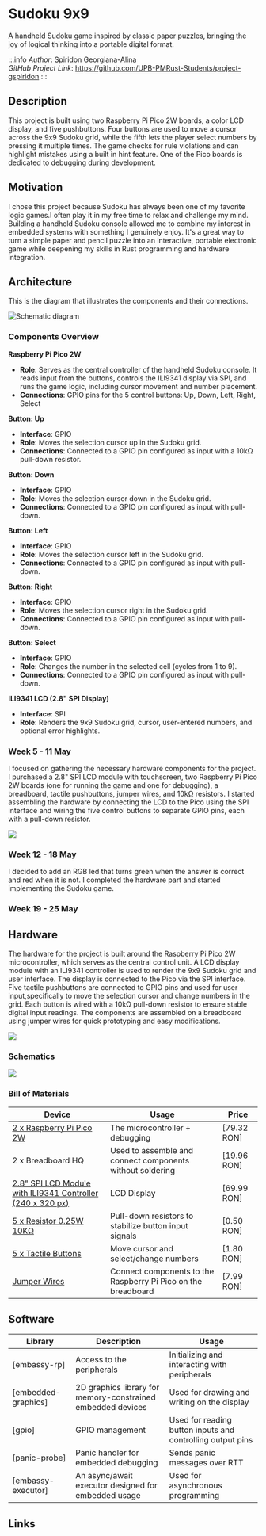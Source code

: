 # Sudoku 9x9
A handheld Sudoku game inspired by classic paper puzzles, bringing the joy of logical thinking into a portable digital format.

:::info 
*Author*: Spiridon Georgiana-Alina \
*GitHub Project Link*: https://github.com/UPB-PMRust-Students/project-gspiridon
:::

## Description
This project is built using two Raspberry Pi Pico 2W boards, a color LCD display, and five pushbuttons. Four buttons are used to move a cursor across the 9x9 Sudoku grid, while the fifth lets the player select numbers by pressing it multiple times. The game checks for rule violations and can highlight mistakes using a built in hint feature. One of the Pico boards is dedicated to debugging during development.

## Motivation
I chose this project because Sudoku has always been one of my favorite logic games.I often play it in my free time to relax and challenge my mind. Building a handheld Sudoku console allowed me to combine my interest in embedded systems with something I genuinely enjoy. It's a great way to turn a simple paper and pencil puzzle into an interactive, portable electronic game while deepening my skills in Rust programming and hardware integration.

## Architecture 
This is the diagram that illustrates the components and their connections.

![Schematic diagram](Schematics.webp)


### Components Overview

**Raspberry Pi Pico 2W**
- **Role**: Serves as the central controller of the handheld Sudoku console. It reads input from the buttons, controls the ILI9341 display via SPI, and runs the game logic, including cursor movement and number placement.
- **Connections**: GPIO pins for the 5 control buttons: Up, Down, Left, Right, Select

**Button: Up**
- **Interface**: GPIO
- **Role**: Moves the selection cursor up in the Sudoku grid.
- **Connections**: Connected to a GPIO pin configured as input with a 10kΩ pull-down resistor.
 
**Button: Down**
- **Interface**: GPIO
- **Role**: Moves the selection cursor down in the Sudoku grid.
- **Connections**: Connected to a GPIO pin configured as input with pull-down.


**Button: Left**
- **Interface**: GPIO
- **Role**: Moves the selection cursor left in the Sudoku grid.
- **Connections**: Connected to a GPIO pin configured as input with pull-down.


**Button: Right**
- **Interface**: GPIO
- **Role**: Moves the selection cursor right in the Sudoku grid.
- **Connections**: Connected to a GPIO pin configured as input with pull-down.

**Button: Select**
- **Interface**: GPIO
- **Role**:  Changes the number in the selected cell (cycles from 1 to 9).
- **Connections**: Connected to a GPIO pin configured as input with pull-down.


**ILI9341 LCD (2.8" SPI Display)**
- **Interface**: SPI
- **Role**:  Renders the 9x9 Sudoku grid, cursor, user-entered numbers, and optional error highlights.

 

### Week 5 - 11 May
I focused on gathering the necessary hardware components for the project. I purchased a 2.8" SPI LCD module with touchscreen, two Raspberry Pi Pico 2W boards (one for running the game and one for debugging), a breadboard, tactile pushbuttons, jumper wires, and 10kΩ resistors. I started assembling the hardware by connecting the LCD to the Pico using the SPI interface and wiring the five control buttons to separate GPIO pins, each with a pull-down resistor.

![](hardware1.webp)

### Week 12 - 18 May
I decided to add an RGB led that turns green when the answer is correct and red when it is not. I completed the hardware part and started implementing the Sudoku game. 

### Week 19 - 25 May


## Hardware
The hardware for the project is built around the Raspberry Pi Pico 2W microcontroller, which serves as the central control unit. A LCD display module with an ILI9341 controller is used to render the 9x9 Sudoku grid and user interface. The display is connected to the Pico via the SPI interface. Five tactile pushbuttons are connected to GPIO pins and used for user input,specifically to move the selection cursor and change numbers in the grid. Each button is wired with a 10kΩ pull-down resistor to ensure stable digital input readings. The components are assembled on a breadboard using jumper wires for quick prototyping and easy modifications.

![](hardware2.webp)


### Schematics

![](kicad_scheme.webp)

### Bill of Materials
| Device                                                  | Usage                        | Price                           |
|---------------------------------------------------------|------------------------------|---------------------------------|
| [2 x Raspberry Pi Pico 2W](https://www.optimusdigital.ro/ro/placi-raspberry-pi/13327-raspberry-pi-pico-2-w.html?search_query=5056561803975&results=1) | The microcontroller + debugging| [79.32 RON]|
2 x Breadboard HQ | Used to assemble and connect components without soldering  | [19.96 RON] |
[2.8" SPI LCD Module with ILI9341 Controller (240 x 320 px)](https://www.optimusdigital.ro/ro/optoelectronice-lcd-uri/3544-modul-lcd-spi-de-28-cu-touchscreen-controller-ili9341-i-xpt2046-240x320-px.html?search_query=0104110000028952&results=1) | LCD Display | [69.99 RON] |
[5 x Resistor 0.25W 10KΩ](https://www.optimusdigital.ro/ro/componente-electronice-rezistoare/1088-rezistor-025w-100k.html?search_query=0104210000010039&results=1) | Pull-down resistors to stabilize button input signals | [0.50 RON] |
[5 x Tactile Buttons](https://www.optimusdigital.ro/ro/butoane-i-comutatoare/1119-buton-6x6x6.html?search_query=0104210000010862&results=1) | Move cursor and select/change numbers | [1.80 RON] |
[Jumper Wires](https://www.optimusdigital.ro/ro/fire-fire-mufate/12-set-de-cabluri-pentru-breadboard.html?search_query=0104210000001532&results=1) | Connect components to the Raspberry Pi Pico on the breadboard | [7.99 RON] |



## Software
| Library | Description | Usage |
|---------|-------------|-------|
[embassy-rp] | Access to the peripherals | Initializing and interacting with peripherals
[embedded-graphics] | 2D graphics library for memory-constrained embedded devices | Used for drawing and writing on the display
[gpio] | GPIO management | Used for reading button inputs and controlling output pins
[panic-probe] | Panic handler for embedded debugging | Sends panic messages over RTT
[embassy-executor] | An async/await executor designed for embedded usage | Used for asynchronous programming

## Links
